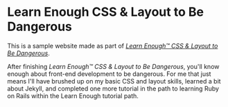# Learn Enough CSS &amp; Layout to Be Dangerous

This is a sample website made as part of [*Learn Enough™ CSS &amp; Layout to Be
Dangerous*](https://www.learnenough.com/css-and-layout-tutorial).

After finishing *Learn Enough™ CSS &amp; Layout to Be Dangerous*, you'll know
enough about front-end development to be dangerous. For me that just means I'll
have brushed up on my basic CSS and layout skills, learned a bit about Jekyll, and completed one more tutorial in the path to learning Ruby on Rails within the Learn Enough tutorial path.
